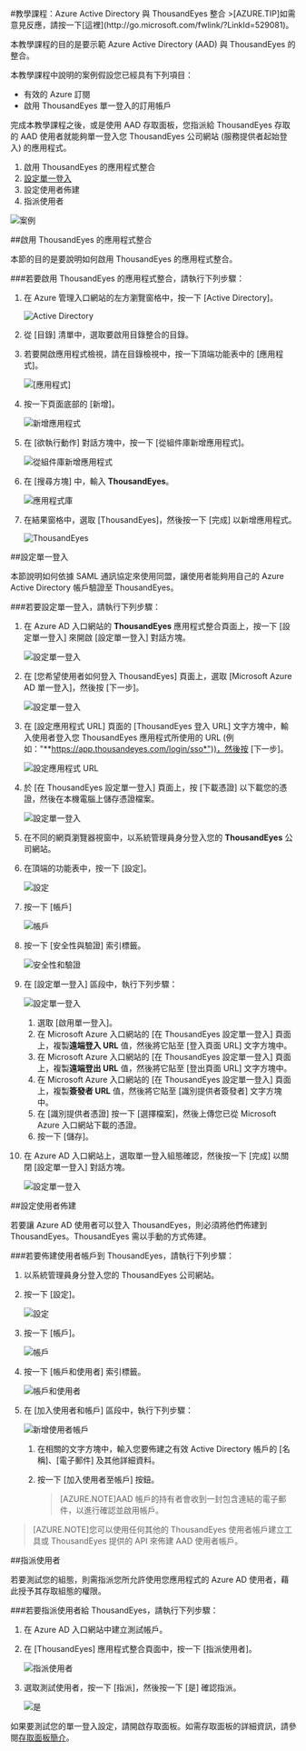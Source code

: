 <properties pageTitle="教學課程：Azure Active Directory 與 ThousandEyes 整合 | Microsoft Azure" description="了解如何使用 ThousandEyes 搭配 Azure Active Directory 來啟用單一登入、自動化佈建和更多功能！" services="active-directory" authors="MarkusVi"  documentationCenter="na" manager="stevenpo"/>
<tags ms.service="active-directory" ms.devlang="na" ms.topic="article" ms.tgt_pltfrm="na" ms.workload="identity" ms.date="08/01/2015" ms.author="markvi" />
#教學課程：Azure Active Directory 與 ThousandEyes 整合
>[AZURE.TIP]如需意見反應，請按一下[這裡](http://go.microsoft.com/fwlink/?LinkId=529081)。
  
本教學課程的目的是要示範 Azure Active Directory (AAD) 與 ThousandEyes 的整合。
  
本教學課程中說明的案例假設您已經具有下列項目：

-   有效的 Azure 訂閱
-   啟用 ThousandEyes 單一登入的訂用帳戶
  
完成本教學課程之後，或是使用 AAD 存取面板，您指派給 ThousandEyes 存取的 AAD 使用者就能夠單一登入您 ThousandEyes 公司網站 (服務提供者起始登入) 的應用程式。

1.  啟用 ThousandEyes 的應用程式整合
2.  [設定單一登入](https://msdn.microsoft.com/library/eae8a61c-8e48-4f15-974d-867adbaf40ca#configuresso)
3.  設定使用者佈建
4.  指派使用者

![案例](./media/active-directory-saas-thousandeyes-tutorial/IC790059.png "案例")

##啟用 ThousandEyes 的應用程式整合
  
本節的目的是要說明如何啟用 ThousandEyes 的應用程式整合。

###若要啟用 ThousandEyes 的應用程式整合，請執行下列步驟：

1.  在 Azure 管理入口網站的左方瀏覽窗格中，按一下 [Active Directory]。

    ![Active Directory](./media/active-directory-saas-thousandeyes-tutorial/IC700993.png "Active Directory")

2.  從 [目錄] 清單中，選取要啟用目錄整合的目錄。

3.  若要開啟應用程式檢視，請在目錄檢視中，按一下頂端功能表中的 [應用程式]。

    ![[應用程式]](./media/active-directory-saas-thousandeyes-tutorial/IC700994.png "[應用程式]")

4.  按一下頁面底部的 [新增]。

    ![新增應用程式](./media/active-directory-saas-thousandeyes-tutorial/IC749321.png "新增應用程式")

5.  在 [欲執行動作] 對話方塊中，按一下 [從組件庫新增應用程式]。

    ![從組件庫新增應用程式](./media/active-directory-saas-thousandeyes-tutorial/IC749322.png "從組件庫新增應用程式")

6.  在 [搜尋方塊] 中，輸入 **ThousandEyes**。

    ![應用程式庫](./media/active-directory-saas-thousandeyes-tutorial/IC790060.png "應用程式庫")

7.  在結果窗格中，選取 [ThousandEyes]，然後按一下 [完成] 以新增應用程式。

    ![ThousandEyes](./media/active-directory-saas-thousandeyes-tutorial/IC790061.png "ThousandEyes")

##設定單一登入
  
本節說明如何依據 SAML 通訊協定來使用同盟，讓使用者能夠用自己的 Azure Active Directory 帳戶驗證至 ThousandEyes。

###若要設定單一登入，請執行下列步驟：

1.  在 Azure AD 入口網站的 **ThousandEyes** 應用程式整合頁面上，按一下 [設定單一登入] 來開啟 [設定單一登入] 對話方塊。

    ![設定單一登入](./media/active-directory-saas-thousandeyes-tutorial/IC790062.png "設定單一登入")

2.  在 [您希望使用者如何登入 ThousandEyes] 頁面上，選取 [Microsoft Azure AD 單一登入]，然後按 [下一步]。

    ![設定單一登入](./media/active-directory-saas-thousandeyes-tutorial/IC790063.png "設定單一登入")

3.  在 [設定應用程式 URL] 頁面的 [ThousandEyes 登入 URL] 文字方塊中，輸入使用者登入您 ThousandEyes 應用程式所使用的 URL (例如："**https://app.thousandeyes.com/login/sso*"))，然後按 [下一步]。

    ![設定應用程式 URL](./media/active-directory-saas-thousandeyes-tutorial/IC790064.png "設定應用程式 URL")

4.  於 [在 ThousandEyes 設定單一登入] 頁面上，按 [下載憑證] 以下載您的憑證，然後在本機電腦上儲存憑證檔案。

    ![設定單一登入](./media/active-directory-saas-thousandeyes-tutorial/IC790065.png "設定單一登入")

5.  在不同的網頁瀏覽器視窗中，以系統管理員身分登入您的 **ThousandEyes** 公司網站。

6.  在頂端的功能表中，按一下 [設定]。

    ![設定](./media/active-directory-saas-thousandeyes-tutorial/IC790066.png "設定")

7.  按一下 [帳戶]

    ![帳戶](./media/active-directory-saas-thousandeyes-tutorial/IC790067.png "帳戶")

8.  按一下 [安全性與驗證] 索引標籤。

    ![安全性和驗證](./media/active-directory-saas-thousandeyes-tutorial/IC790068.png "安全性和驗證")

9.  在 [設定單一登入] 區段中，執行下列步驟：

    ![設定單一登入](./media/active-directory-saas-thousandeyes-tutorial/IC790069.png "設定單一登入")

    1.  選取 [啟用單一登入]。
    2.  在 Microsoft Azure 入口網站的 [在 ThousandEyes 設定單一登入] 頁面上，複製**遠端登入 URL** 值，然後將它貼至 [登入頁面 URL] 文字方塊中。
    3.  在 Microsoft Azure 入口網站的 [在 ThousandEyes 設定單一登入] 頁面上，複製**遠端登出 URL** 值，然後將它貼至 [登出頁面 URL] 文字方塊中。
    4.  在 Microsoft Azure 入口網站的 [在 ThousandEyes 設定單一登入] 頁面上，複製**簽發者 URL** 值，然後將它貼至 [識別提供者簽發者] 文字方塊中。
    5.  在 [識別提供者憑證] 按一下 [選擇檔案]，然後上傳您已從 Microsoft Azure 入口網站下載的憑證。
    6.  按一下 [儲存]。

10. 在 Azure AD 入口網站上，選取單一登入組態確認，然後按一下 [完成] 以關閉 [設定單一登入] 對話方塊。

    ![設定單一登入](./media/active-directory-saas-thousandeyes-tutorial/IC790070.png "設定單一登入")

##設定使用者佈建
  
若要讓 Azure AD 使用者可以登入 ThousandEyes，則必須將他們佈建到 ThousandEyes。ThousandEyes 需以手動的方式佈建。

###若要佈建使用者帳戶到 ThousandEyes，請執行下列步驟：

1.  以系統管理員身分登入您的 ThousandEyes 公司網站。

2.  按一下 [設定]。

    ![設定](./media/active-directory-saas-thousandeyes-tutorial/IC790066.png "設定")

3.  按一下 [帳戶]。

    ![帳戶](./media/active-directory-saas-thousandeyes-tutorial/IC790067.png "帳戶")

4.  按一下 [帳戶和使用者] 索引標籤。

    ![帳戶和使用者](./media/active-directory-saas-thousandeyes-tutorial/IC790073.png "帳戶和使用者")

5.  在 [加入使用者和帳戶] 區段中，執行下列步驟：

    ![新增使用者帳戶](./media/active-directory-saas-thousandeyes-tutorial/IC790074.png "新增使用者帳戶")

    1.  在相關的文字方塊中，輸入您要佈建之有效 Active Directory 帳戶的 [名稱]、[電子郵件] 及其他詳細資料。
    2.  按一下 [加入使用者至帳戶] 按鈕。

        >[AZURE.NOTE]AAD 帳戶的持有者會收到一封包含連結的電子郵件，以進行確認並啟用帳戶。

>[AZURE.NOTE]您可以使用任何其他的 ThousandEyes 使用者帳戶建立工具或 ThousandEyes 提供的 API 來佈建 AAD 使用者帳戶。

##指派使用者
  
若要測試您的組態，則需指派您所允許使用您應用程式的 Azure AD 使用者，藉此授予其存取組態的權限。

###若要指派使用者給 ThousandEyes，請執行下列步驟：

1.  在 Azure AD 入口網站中建立測試帳戶。

2.  在 [ThousandEyes] 應用程式整合頁面中，按一下 [指派使用者]。

    ![指派使用者](./media/active-directory-saas-thousandeyes-tutorial/IC790075.png "指派使用者")

3.  選取測試使用者，按一下 [指派]，然後按一下 [是] 確認指派。

    ![是](./media/active-directory-saas-thousandeyes-tutorial/IC767830.png "是")
  
如果要測試您的單一登入設定，請開啟存取面板。如需存取面板的詳細資訊，請參閱[存取面板簡介](https://msdn.microsoft.com/library/dn308586)。

<!---HONumber=August15_HO7-->